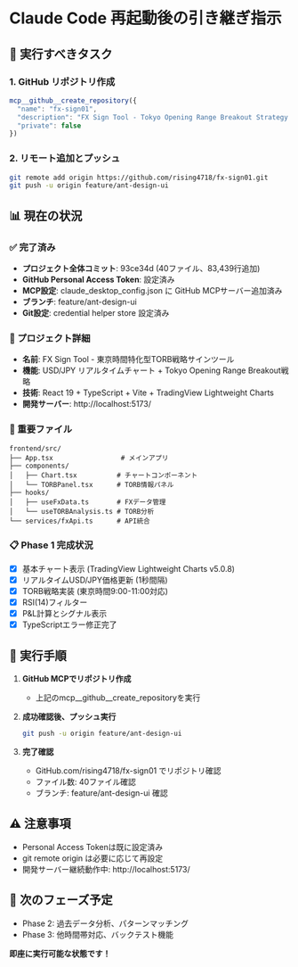# Claude Code 再起動後の引き継ぎ指示

## 🎯 実行すべきタスク

### 1. GitHub リポジトリ作成
```javascript
mcp__github__create_repository({
  "name": "fx-sign01",
  "description": "FX Sign Tool - Tokyo Opening Range Breakout Strategy Tool for USD/JPY",
  "private": false
})
```

### 2. リモート追加とプッシュ
```bash
git remote add origin https://github.com/rising4718/fx-sign01.git
git push -u origin feature/ant-design-ui
```

## 📊 現在の状況

### ✅ 完了済み
- **プロジェクト全体コミット**: 93ce34d (40ファイル、83,439行追加)
- **GitHub Personal Access Token**: 設定済み
- **MCP設定**: claude_desktop_config.json に GitHub MCPサーバー追加済み
- **ブランチ**: feature/ant-design-ui
- **Git設定**: credential helper store 設定済み

### 🎯 プロジェクト詳細
- **名前**: FX Sign Tool - 東京時間特化型TORB戦略サインツール
- **機能**: USD/JPY リアルタイムチャート + Tokyo Opening Range Breakout戦略
- **技術**: React 19 + TypeScript + Vite + TradingView Lightweight Charts
- **開発サーバー**: http://localhost:5173/

### 📁 重要ファイル
```
frontend/src/
├── App.tsx                 # メインアプリ
├── components/
│   ├── Chart.tsx          # チャートコンポーネント  
│   └── TORBPanel.tsx      # TORB情報パネル
├── hooks/
│   ├── useFxData.ts       # FXデータ管理
│   └── useTORBAnalysis.ts # TORB分析
└── services/fxApi.ts      # API統合
```

### 📋 Phase 1 完成状況
- [x] 基本チャート表示 (TradingView Lightweight Charts v5.0.8)
- [x] リアルタイムUSD/JPY価格更新 (1秒間隔)  
- [x] TORB戦略実装 (東京時間9:00-11:00対応)
- [x] RSI(14)フィルター
- [x] P&L計算とシグナル表示
- [x] TypeScriptエラー修正完了

## 🚀 実行手順

1. **GitHub MCPでリポジトリ作成**
   - 上記のmcp__github__create_repositoryを実行
   
2. **成功確認後、プッシュ実行**
   ```bash
   git push -u origin feature/ant-design-ui
   ```

3. **完了確認**
   - GitHub.com/rising4718/fx-sign01 でリポジトリ確認
   - ファイル数: 40ファイル確認
   - ブランチ: feature/ant-design-ui 確認

## ⚠️ 注意事項
- Personal Access Tokenは既に設定済み
- git remote origin は必要に応じて再設定
- 開発サーバー継続動作中: http://localhost:5173/

## 📝 次のフェーズ予定
- Phase 2: 過去データ分析、パターンマッチング
- Phase 3: 他時間帯対応、バックテスト機能

**即座に実行可能な状態です！**